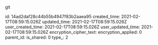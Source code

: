 git

id: 14ad2daf28c44b55b4947f83b2aaea95
created_time: 2021-02-17T08:59:15.026Z
updated_time: 2021-02-17T08:59:15.026Z
user_created_time: 2021-02-17T08:59:15.026Z
user_updated_time: 2021-02-17T08:59:15.026Z
encryption_cipher_text: 
encryption_applied: 0
parent_id: 
is_shared: 0
type_: 2